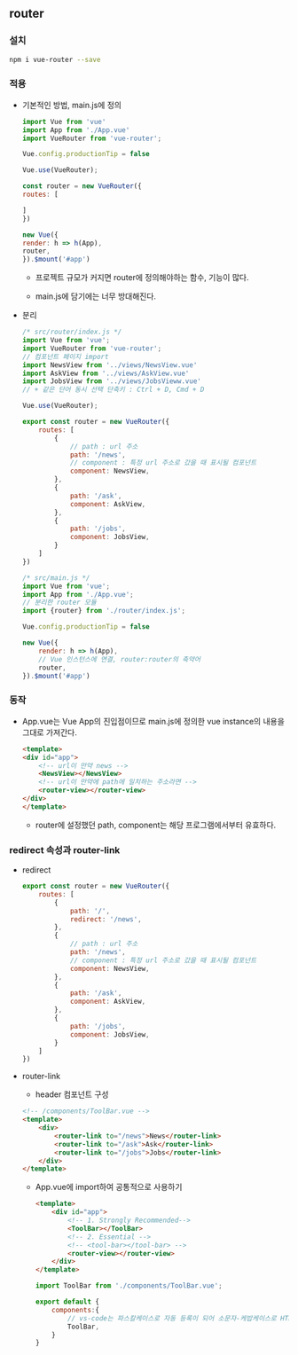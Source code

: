 ## router
### 설치
```sh
npm i vue-router --save
```

### 적용
- 기본적인 방법, main.js에 정의
    ```js
    import Vue from 'vue'
    import App from './App.vue'
    import VueRouter from 'vue-router';

    Vue.config.productionTip = false

    Vue.use(VueRouter);

    const router = new VueRouter({
    routes: [

    ]
    })

    new Vue({
    render: h => h(App),
    router,
    }).$mount('#app')
    ```
    - 프로젝트 규모가 커지면 router에 정의해야하는 함수, 기능이 많다.

    - main.js에 담기에는 너무 방대해진다.

- 분리
    ```js
    /* src/router/index.js */
    import Vue from 'vue';
    import VueRouter from 'vue-router';
    // 컴포넌트 페이지 import
    import NewsView from '../views/NewsView.vue'
    import AskView from '../views/AskView.vue'
    import JobsView from '../views/JobsVieww.vue'
    // + 같은 단어 동시 선택 단축키 : Ctrl + D, Cmd + D

    Vue.use(VueRouter);

    export const router = new VueRouter({
        routes: [
            {
                // path : url 주소
                path: '/news',
                // component : 특정 url 주소로 갔을 때 표시될 컴포넌트
                component: NewsView,
            },
            {
                path: '/ask',
                component: AskView,
            },
            {
                path: '/jobs',
                component: JobsView,
            }
        ]
    })
    ```
    ```js
    /* src/main.js */
    import Vue from 'vue';
    import App from './App.vue';
    // 분리한 router 모듈
    import {router} from './router/index.js';

    Vue.config.productionTip = false

    new Vue({
        render: h => h(App),
        // Vue 인스턴스에 연결, router:router의 축약어
        router,
    }).$mount('#app')
    ```

### 동작
- App.vue는 Vue App의 진입점이므로 main.js에 정의한 vue instance의 내용을 그대로 가져간다.
    ```html
    <template>
    <div id="app">
        <!-- url이 만약 news -->
        <NewsView></NewsView>
        <!-- url이 만약에 path에 일치하는 주소라면 -->
        <router-view></router-view>
    </div>
    </template>
    ```
    - router에 설정했던 path, component는 해당 프로그램에서부터 유효하다.

### redirect 속성과 router-link
- redirect
    ```js
    export const router = new VueRouter({
        routes: [
            {
                path: '/',
                redirect: '/news',
            },
            {
                // path : url 주소
                path: '/news',
                // component : 특정 url 주소로 갔을 때 표시될 컴포넌트
                component: NewsView,
            },
            {
                path: '/ask',
                component: AskView,
            },
            {
                path: '/jobs',
                component: JobsView,
            }
        ]
    })
    ```

- router-link
    - header 컴포넌트 구성
    ```html
    <!-- /components/ToolBar.vue -->
    <template>
        <div>
            <router-link to="/news">News</router-link>
            <router-link to="/ask">Ask</router-link>
            <router-link to="/jobs">Jobs</router-link>
        </div>
    </template>
    ```

    - App.vue에 import하여 공통적으로 사용하기
        ```html
        <template>
            <div id="app">
                <!-- 1. Strongly Recommended-->
                <ToolBar></ToolBar>
                <!-- 2. Essential -->
                <!-- <tool-bar></tool-bar> -->
                <router-view></router-view>
            </div>
        </template>
        ```
        ```js
        import ToolBar from './components/ToolBar.vue';

        export default {
            components:{
                // vs-code는 파스칼케이스로 자동 등록이 되어 소문자-케밥케이스로 HTML태그를 사용하는게 좋다.
                ToolBar,
            }
        }
        ```
        